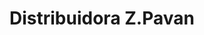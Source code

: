 ---
title: "Distribuidora Z.Pavan"
url: /ciudad-guayana-puerto-ordaz/distribuidora-z-pavan/
shop: Baustoffe
---
